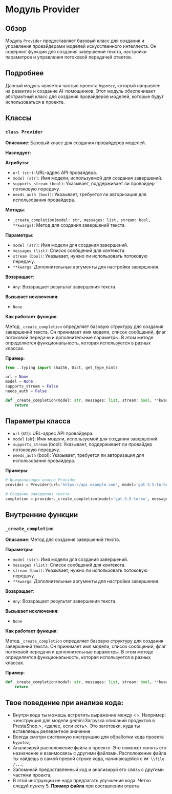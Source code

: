 # Модуль Provider

## Обзор

Модуль `Provider` предоставляет базовый класс для создания и управления провайдерами моделей искусственного интеллекта. Он содержит функции для создания завершений текста, настройки параметров и управления потоковой передачей ответов.

## Подробнее

Данный модуль является частью проекта `hypotez`, который направлен на развитие  и создание  AI-помощников.  Этот модуль обеспечивает абстрактный класс для создания провайдеров моделей, которые будут использоваться в проекте.

## Классы

### `class Provider`

**Описание**: Базовый класс для создания провайдеров моделей.

**Наследует**: 

**Атрибуты**:

* `url (str)`: URL-адрес API провайдера.
* `model (str)`: Имя модели, используемой для создания завершений.
* `supports_stream (bool)`: Указывает, поддерживает ли провайдер потоковую передачу.
* `needs_auth (bool)`: Указывает, требуется ли авторизация для использования провайдера.

**Методы**:

* `_create_completion(model: str, messages: list, stream: bool, **kwargs)`: Метод для создания завершений текста.

**Параметры**:

* `model (str)`: Имя модели для создания завершений.
* `messages (list)`: Список сообщений для контекста.
* `stream (bool)`: Указывает, нужно ли использовать потоковую передачу.
* `**kwargs`: Дополнительные аргументы для настройки завершения.

**Возвращает**:

* `Any`: Возвращает результат завершения текста.

**Вызывает исключения**:

* `None`

**Как работает функция**:

Метод `_create_completion`  определяет базовую структуру для создания завершений текста. Он принимает имя модели, список сообщений, флаг потоковой передачи и дополнительные параметры.  В этом методе  определяется функциональность, которая  используется  в разных классах.  

**Пример**:

```python
from ..typing import sha256, Dict, get_type_hints

url = None
model = None
supports_stream = False
needs_auth = False

def _create_completion(model: str, messages: list, stream: bool, **kwargs):
    return
```

## Параметры класса

* `url` (str): URL-адрес API провайдера.
* `model` (str): Имя модели, используемой для создания завершений.
* `supports_stream` (bool): Указывает, поддерживает ли провайдер потоковую передачу.
* `needs_auth` (bool): Указывает, требуется ли авторизация для использования провайдера.

**Примеры**:

```python
# Инициализация класса Provider
provider = Provider(url='https://api.example.com', model='gpt-3.5-turbo', supports_stream=True, needs_auth=False)
```

```python
# Создание завершения текста
completion = provider._create_completion(model='gpt-3.5-turbo', messages=[{'role': 'user', 'content': 'Привет!'}], stream=False)
```

## Внутренние функции

### `_create_completion`

**Описание**: Метод для создания завершений текста.

**Параметры**:

* `model (str)`: Имя модели для создания завершений.
* `messages (list)`: Список сообщений для контекста.
* `stream (bool)`: Указывает, нужно ли использовать потоковую передачу.
* `**kwargs`: Дополнительные аргументы для настройки завершения.

**Возвращает**:

* `Any`: Возвращает результат завершения текста.

**Вызывает исключения**:

* `None`

**Как работает функция**:

Метод `_create_completion`  определяет базовую структуру для создания завершений текста. Он принимает имя модели, список сообщений, флаг потоковой передачи и дополнительные параметры.  В этом методе  определяется функциональность, которая  используется  в разных классах.  

**Пример**:

```python
def _create_completion(model: str, messages: list, stream: bool, **kwargs):
    return
```

## Твое поведение при анализе кода:
- Внутри кода ты можешь встретить выражение между `<` `>`. Например: <инструкция для модели gemini:Загрузка описаний продуктов в PrestaShop.>, <далее, если есть>. Это заготовки, куда ты вставляешь релевантное значение
- Всегда смотри системную инструкцию для обработки кода проекта `hypotez`;
- Анализируй расположение файла в проекте. Это поможет понять его назначение и взаимосвязь с другими файлами. Расположение файла ты найдешь в самой превой строке кода, начинающейся с `## \\file /...`;
- Запоминай предоставленный код и анализируй его связь с другими частями проекта;
- В этой инструкции не надо предлагать улучшение кода. Четко следуй пункту 5. **Пример файла** при составлении ответа